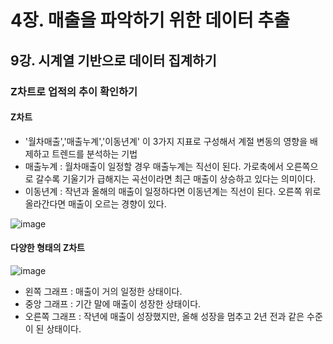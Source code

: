 # 4장. 매출을 파악하기 위한 데이터 추출

## 9강. 시계열 기반으로 데이터 집계하기

### Z차트로 업적의 추이 확인하기

#### Z차트
- '월차매출','매출누계','이동년계' 이 3가지 지표로 구성해서 계절 변동의 영향을 배제하고 트렌드를 분석하는 기법
- 매출누계 : 월차매출이 일정할 경우 매출누계는 직선이 된다. 가로축에서 오른쪽으로 갈수록 기울기가 급해지는 곡선이라면 최근 매출이 상승하고 있다는 의미이다.
- 이동년계 : 작년과 올해의 매출이 일정하다면 이동년계는 직선이 된다. 오른쪽 위로 올라간다면 매출이 오르는 경향이 있다.

![image](https://user-images.githubusercontent.com/88830472/136139572-acb750fa-5877-43db-893f-6844ea35e6c1.png)

#### 다양한 형태의 Z차트

![image](https://user-images.githubusercontent.com/88830472/136139623-9c3f4b76-774b-4a48-ade3-2bd3ce4a6128.png)

- 왼쪽 그래프 : 매출이 거의 일정한 상태이다.
- 중앙 그래프 : 기간 말에 매출이 성장한 상태이다. 
- 오른쪽 그래프 : 작년에 매출이 성장했지만, 올해 성장을 멈추고 2년 전과 같은 수준이 된 상태이다.
